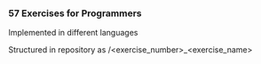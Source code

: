 ### 57 Exercises for Programmers

Implemented in different languages

Structured in repository as  <language>/<exercise_number>_<exercise_name>

